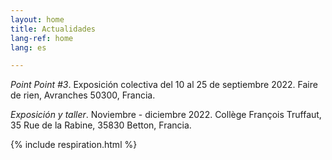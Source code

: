 ```yaml
---
layout: home
title: Actualidades
lang-ref: home
lang: es

---
```

_Point Point #3_. Exposición colectiva del 10 al 25 de septiembre 2022. Faire de rien, Avranches 50300, Francia.

_Exposición y taller_. Noviembre - diciembre 2022. Collège François Truffaut, 35 Rue de la Rabine, 35830 Betton, Francia.

{% include respiration.html %}